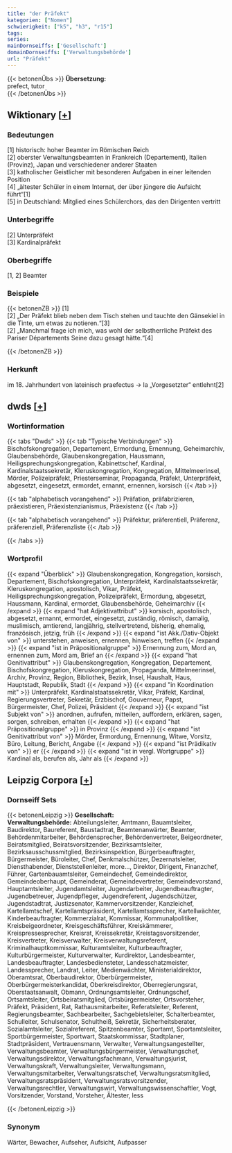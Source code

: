 ```yaml
---
title: "der Präfekt"
kategorien: ["Nomen"]
schwierigkeit: ["k5", "h3", "r15"]
tags:
series:
mainDornseiffs: ['Gesellschaft']
domainDornseiffs: ['Verwaltungsbehörde']
url: "Präfekt"
---
```


{{< betonenÜbs >}}
**Übersetzung:**  
prefect, tutor  
{{< /betonenÜbs >}}

## Wiktionary [[+](https://de.wiktionary.org/wiki/Präfekt)]

### Bedeutungen
[1] historisch: hoher Beamter im Römischen Reich  
[2] oberster Verwaltungsbeamten in Frankreich (Departement), Italien (Provinz), Japan und verschiedener anderer Staaten  
[3] katholischer Geistlicher mit besonderen Aufgaben in einer leitenden Position  
[4] „ältester Schüler in einem Internat, der über jüngere die Aufsicht führt“[1]  
[5] in Deutschland: Mitglied eines Schülerchors, das den Dirigenten vertritt  

### Unterbegriffe
[2] Unterpräfekt  
[3] Kardinalpräfekt  

### Oberbegriffe
[1, 2] Beamter  

### Beispiele
{{< betonenZB >}}
[1]  
[2] „Der Präfekt blieb neben dem Tisch stehen und tauchte den Gänsekiel in die Tinte, um etwas zu notieren.“[3]  
[2] „Manchmal frage ich mich, was wohl der selbstherrliche Präfekt des Pariser Départements Seine dazu gesagt hätte.“[4]  

{{< /betonenZB >}}
### Herkunft
im 18. Jahrhundert von lateinisch praefectus → la „Vorgesetzter“ entlehnt[2]  



## dwds [[+](https://www.dwds.de/wb/Präfekt)]

### Wortinformation
{{< tabs "Dwds" >}}
{{< tab "Typische Verbindungen" >}}
Bischofskongregation, Departement, Ermordung, Ernennung, Geheimarchiv, Glaubensbehörde, Glaubenskongregation, Haussmann, Heiligsprechungskongregation, Kabinettschef, Kardinal, Kardinalstaatssekretär, Kleruskongregation, Kongregation, Mittelmeerinsel, Mörder, Polizeipräfekt, Priesterseminar, Propaganda, Präfekt, Unterpräfekt, abgesetzt, eingesetzt, ermordet, ernannt, ernennen, korsisch
{{< /tab >}}

{{< tab "alphabetisch vorangehend" >}}
Präfation, präfabrizieren, präexistieren, Präexistenzianismus, Präexistenz
{{< /tab >}}

{{< tab "alphabetisch vorangehend" >}}
Präfektur, präferentiell, Präferenz, präferenziell, Präferenzliste
{{< /tab >}}

{{< /tabs >}}

### Wortprofil
{{< expand "Überblick" >}} Glaubenskongregation, Kongregation, korsisch, Departement, Bischofskongregation, Unterpräfekt, Kardinalstaatssekretär, Kleruskongregation, apostolisch, Vikar, Präfekt, Heiligsprechungskongregation, Polizeipräfekt, Ermordung, abgesetzt, Haussmann, Kardinal, ermordet, Glaubensbehörde, Geheimarchiv {{< /expand >}}
{{< expand "hat Adjektivattribut" >}} korsisch, apostolisch, abgesetzt, ernannt, ermordet, eingesetzt, zuständig, römisch, damalig, muslimisch, amtierend, langjährig, stellvertretend, bisherig, ehemalig, französisch, jetzig, früh {{< /expand >}}
{{< expand "ist Akk./Dativ-Objekt von" >}} unterstehen, anweisen, ernennen, hinweisen, treffen {{< /expand >}}
{{< expand "ist in Präpositionalgruppe" >}} Ernennung zum, Mord an, ernennen zum, Mord am, Brief an {{< /expand >}}
{{< expand "hat Genitivattribut" >}} Glaubenskongregation, Kongregation, Departement, Bischofskongregation, Kleruskongregation, Propaganda, Mittelmeerinsel, Archiv, Provinz, Region, Bibliothek, Bezirk, Insel, Haushalt, Haus, Hauptstadt, Republik, Stadt {{< /expand >}}
{{< expand "in Koordination mit" >}} Unterpräfekt, Kardinalstaatssekretär, Vikar, Präfekt, Kardinal, Regierungsvertreter, Sekretär, Erzbischof, Gouverneur, Papst, Bürgermeister, Chef, Polizei, Präsident {{< /expand >}}
{{< expand "ist Subjekt von" >}} anordnen, aufrufen, mitteilen, auffordern, erklären, sagen, sorgen, schreiben, erhalten {{< /expand >}}
{{< expand "hat Präpositionalgruppe" >}} in Provinz {{< /expand >}}
{{< expand "ist Genitivattribut von" >}} Mörder, Ermordung, Ernennung, Witwe, Vorsitz, Büro, Leitung, Bericht, Angabe {{< /expand >}}
{{< expand "ist Prädikativ von" >}} er {{< /expand >}}
{{< expand "ist in vergl. Wortgruppe" >}} Kardinal als, berufen als, Jahr als {{< /expand >}}

## Leipzig Corpora [[+](https://corpora.uni-leipzig.de/en/res?word=Präfekt&corpusId=deu_newscrawl-public_2018)]

### Dornseiff Sets
{{< betonenLeipzig >}}
**Gesellschaft:**  
**Verwaltungsbehörde:** Abteilungsleiter, Amtmann, Bauamtsleiter, Baudirektor, Baureferent, Baustadtrat, Beamtenanwärter, Beamter, Behördenmitarbeiter, Behördensprecher, Behördenvertreter, Beigeordneter, Beiratsmitglied, Beiratsvorsitzender, Bezirksamtsleiter, Bezirksausschussmitglied, Bezirksinspektion, Bürgerbeauftragter, Bürgermeister, Büroleiter, Chef, Denkmalschützer, Dezernatsleiter, Diensthabender, Dienststellenleiter, more..., Direktor, Dirigent, Finanzchef, Führer, Gartenbauamtsleiter, Gemeindechef, Gemeindedirektor, Gemeindeoberhaupt, Gemeinderat, Gemeindevertreter, Gemeindevorstand, Hauptamtsleiter, Jugendamtsleiter, Jugendarbeiter, Jugendbeauftragter, Jugendbetreuer, Jugendpfleger, Jugendreferent, Jugendschützer, Jugendstadtrat, Justizsenator, Kammervorsitzender, Kanzleichef, Kartellamtschef, Kartellamtspräsident, Kartellamtssprecher, Kartellwächter, Kinderbeauftragter, Kommerzialrat, Kommissar, Kommunalpolitiker, Kreisbeigeordneter, Kreisgeschäftsführer, Kreiskämmerer, Kreispressesprecher, Kreisrat, Kreissekretär, Kreistagsvorsitzender, Kreisvertreter, Kreisverwalter, Kreisverwaltungsreferent, Kriminalhauptkommissar, Kulturamtsleiter, Kulturbeauftragter, Kulturbürgermeister, Kulturverwalter, Kurdirektor, Landesbeamter, Landesbeauftragter, Landesbediensteter, Landesschatzmeister, Landessprecher, Landrat, Leiter, Medienwächter, Ministerialdirektor, Oberamtsrat, Oberbaudirektor, Oberbürgermeister, Oberbürgermeisterkandidat, Oberkreisdirektor, Oberregierungsrat, Oberstaatsanwalt, Obmann, Ordnungsamtsleiter, Ordnungschef, Ortsamtsleiter, Ortsbeiratsmitglied, Ortsbürgermeister, Ortsvorsteher, Präfekt, Präsident, Rat, Rathausmitarbeiter, Referatsleiter, Referent, Regierungsbeamter, Sachbearbeiter, Sachgebietsleiter, Schalterbeamter, Schulleiter, Schulsenator, Schultheiß, Sekretär, Sicherheitsberater, Sozialamtsleiter, Sozialreferent, Spitzenbeamter, Sportamt, Sportamtsleiter, Sportbürgermeister, Sportwart, Staatskommissar, Stadtplaner, Stadtpräsident, Vertrauensmann, Verwalter, Verwaltungsangestellter, Verwaltungsbeamter, Verwaltungsbürgermeister, Verwaltungschef, Verwaltungsdirektor, Verwaltungsfachmann, Verwaltungsjurist, Verwaltungskraft, Verwaltungsleiter, Verwaltungsmann, Verwaltungsmitarbeiter, Verwaltungsratschef, Verwaltungsratsmitglied, Verwaltungsratspräsident, Verwaltungsratsvorsitzender, Verwaltungsrechtler, Verwaltungswirt, Verwaltungswissenschaftler, Vogt, Vorsitzender, Vorstand, Vorsteher, Ältester, less  

{{< /betonenLeipzig >}}

### Synonym
Wärter, Bewacher, Aufseher, Aufsicht, Aufpasser

